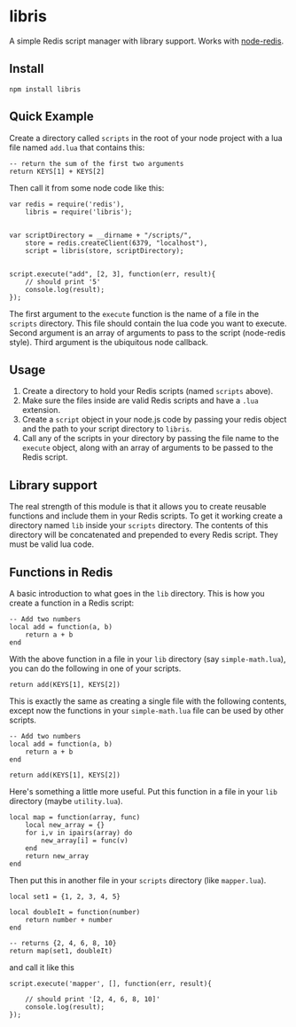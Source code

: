 # libris


A simple Redis script manager with library support. Works with [node-redis](https://github.com/mranney/node_redis).

## Install

    npm install libris

## Quick Example

Create a directory called `scripts` in the root of your node project with a lua file named `add.lua`
that contains this:


	-- return the sum of the first two arguments
	return KEYS[1] + KEYS[2]


Then call it from some node code like this:

	var redis = require('redis'),
		libris = require('libris');


	var scriptDirectory = __dirname + "/scripts/",
		store = redis.createClient(6379, "localhost"),
		script = libris(store, scriptDirectory);


	script.execute("add", [2, 3], function(err, result){
		// should print '5'
		console.log(result);
	});


The first argument to the `execute` function is the name of a file in the `scripts` directory. This file
should contain the lua code you want to execute. Second argument is an array of arguments to pass to the script (node-redis style). Third argument is the ubiquitous node callback.

## Usage


1. Create a directory to hold your Redis scripts (named `scripts` above).
2. Make sure the files inside are valid Redis scripts and have a `.lua` extension.
3. Create a `script` object in your node.js code by passing your redis object and the path to 
your script directory to `libris`.
4. Call any of the scripts in your directory by passing the file name to the `execute` object,
along with an array of arguments to be passed to the Redis script.


## Library support

The real strength of this module is that it allows you to create reusable functions and include them in your Redis scripts. To get it working create a directory named `lib` inside your `scripts` directory. The contents of this directory will be concatenated and prepended to every Redis script. They must be valid lua code.


## Functions in Redis

A basic introduction to what goes in the `lib` directory. This is how you create a function in a Redis
script:

	-- Add two numbers
	local add = function(a, b)
		return a + b
	end

With the above function in a file in your `lib` directory (say `simple-math.lua`), you can do the following
in one of your scripts.

	return add(KEYS[1], KEYS[2])


This is exactly the same as creating a single file with the following contents, except now the functions in
your `simple-math.lua` file can be used by other scripts.

	-- Add two numbers
	local add = function(a, b)
		return a + b
	end

	return add(KEYS[1], KEYS[2])


Here's something a little more useful. Put this function in a file in your `lib` directory (maybe `utility.lua`).

	local map = function(array, func)
		local new_array = {}
		for i,v in ipairs(array) do
			new_array[i] = func(v)
		end
		return new_array
	end


Then put this in another file in your `scripts` directory (like `mapper.lua`).

	local set1 = {1, 2, 3, 4, 5}

	local doubleIt = function(number)
		return number + number
	end

	-- returns {2, 4, 6, 8, 10}
	return map(set1, doubleIt)


and call it like this

	script.execute('mapper', [], function(err, result){

		// should print '[2, 4, 6, 8, 10]'
		console.log(result);
	});
